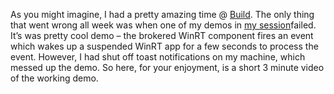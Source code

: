 As you might imagine, I had a pretty amazing time @
[Build](http://channel9.msdn.com/Events/Build/2014/). The only thing
that went wrong all week was when one of my demos in [my
session](http://channel9.msdn.com/Events/Build/2014/2-515)failed. It’s
was pretty cool demo – the brokered WinRT component fires an event which
wakes up a suspended WinRT app for a few seconds to process the event.
However, I had shut off toast notifications on my machine, which messed
up the demo. So here, for your enjoyment, is a short 3 minute video of
the working demo.


